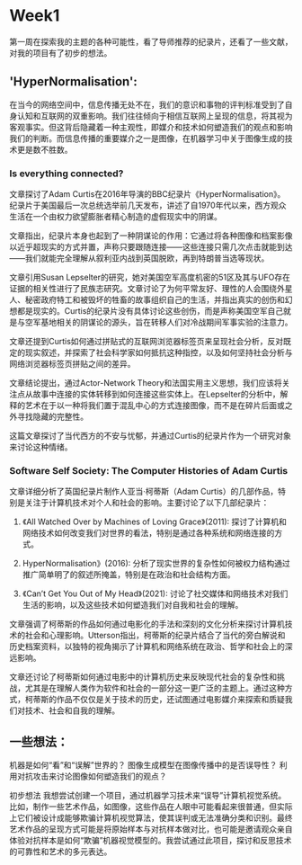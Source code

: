 # Week1
第一周在探索我的主题的各种可能性，看了导师推荐的纪录片，还看了一些文献，对我的项目有了初步的想法。

## 'HyperNormalisation':

在当今的网络空间中，信息传播无处不在，我们的意识和事物的评判标准受到了自身认知和互联网的双重影响。我们往往倾向于相信互联网上呈现的信息，将其视为客观事实。但这背后隐藏着一种主观性，即媒介和技术如何塑造我们的观点和影响我们的判断。而信息传播的重要媒介之一是图像，在机器学习中关于图像生成的技术更是数不胜数。

### Is everything connected?
文章探讨了Adam Curtis在2016年导演的BBC纪录片《HyperNormalisation》。纪录片于美国最后一次总统选举前几天发布，讲述了自1970年代以来，西方观众生活在一个由权力欲望膨胀者精心制造的虚假现实中的阴谋。

文章指出，纪录片本身也起到了一种阴谋论的作用：它通过将各种图像和档案影像以近乎超现实的方式并置，声称只要跟随连接——这些连接只需几次点击就能到达——我们就能完全理解从叙利亚内战到英国脱欧，再到特朗普当选等现状。

文章引用Susan Lepselter的研究，她对美国空军高度机密的51区及其与UFO存在证据的相关性进行了民族志研究。文章讨论了为何平常友好、理性的人会围绕外星人、秘密政府特工和被毁坏的牲畜的故事组织自己的生活，并指出真实的创伤和幻想都是现实的。Curtis的纪录片没有具体讨论这些创伤，而是声称美国空军自己就是与空军基地相关的阴谋论的源头，旨在转移人们对冷战期间军事实验的注意力。

文章还提到Curtis如何通过拼贴式的互联网浏览器标签页来呈现社会分析，反对既定的现实叙述，并探索了社会科学家如何抵抗这种指控，以及如何坚持社会分析与网络浏览器标签页拼贴之间的差异。

文章结论提出，通过Actor-Network Theory和法国实用主义思想，我们应该将关注点从故事中连接的实体转移到如何连接这些实体上。在Lepselter的分析中，解释的艺术在于以一种将我们置于混乱中心的方式连接图像，而不是在碎片后面或之外寻找隐藏的完整性。

这篇文章探讨了当代西方的不安与忧郁，并通过Curtis的纪录片作为一个研究对象来讨论这种情绪。

### Software Self Society: The Computer Histories of Adam Curtis
文章详细分析了英国纪录片制作人亚当·柯蒂斯（Adam Curtis）的几部作品，特别是关注于计算机技术对个人和社会的影响。主要讨论了以下几部纪录片：

1. 《All Watched Over by Machines of Loving Grace》(2011): 探讨了计算机和网络技术如何改变我们对世界的看法，特别是通过各种系统和网络连接的方式。

2. HyperNormalisation》(2016): 分析了现实世界的复杂性如何被权力结构通过推广简单明了的叙述所掩盖，特别是在政治和社会结构方面。

3. 《Can’t Get You Out of My Head》(2021): 讨论了社交媒体和网络技术对我们生活的影响，以及这些技术如何塑造我们对自我和社会的理解。

文章强调了柯蒂斯的作品如何通过电影化的手法和深刻的文化分析来探讨计算机技术的社会和心理影响。Utterson指出，柯蒂斯的纪录片结合了当代的旁白解说和历史档案资料，以独特的视角揭示了计算机和网络系统在政治、哲学和社会上的深远影响。

文章还讨论了柯蒂斯如何通过电影中的计算机历史来反映现代社会的复杂性和挑战，尤其是在理解人类作为软件和社会的一部分这一更广泛的主题上。通过这种方式，柯蒂斯的作品不仅仅是关于技术的历史，还试图通过电影媒介来探索和质疑我们对技术、社会和自我的理解。

## 一些想法：
机器是如何“看”和“误解”世界的？
图像生成模型在图像传播中的是否误导性？
利用对抗攻击来讨论图像如何塑造我们的观点？

初步想法
我想尝试创建一个项目，通过机器学习技术来“误导”计算机视觉系统。比如，制作一些艺术作品，如图像，这些作品在人眼中可能看起来很普通，但实际上它们被设计成能够欺骗计算机视觉算法，使其误判或无法准确分类和识别。最终艺术作品的呈现方式可能是将原始样本与对抗样本做对比，也可能是邀请观众亲自体验对抗样本是如何“欺骗”机器视觉模型的。我尝试通过此项目，探讨和反思技术的可靠性和艺术的多元表达。

